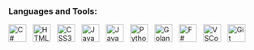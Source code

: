 ### Languages and Tools:

[<img align="left" alt="C#" width="35px" src="https://cdn.jsdelivr.net/gh/devicons/devicon/icons/csharp/csharp-original.svg" style="padding-right:10px;" />][c#]

[<img align="left" alt="HTML5" width="35px" src="https://cdn.jsdelivr.net/gh/devicons/devicon/icons/html5/html5-original.svg" style="padding-right:10px;" />][html]

[<img align="left" alt="CSS3" width="35px" src="https://cdn.jsdelivr.net/gh/devicons/devicon/icons/css3/css3-original.svg" style="padding-right:10px;" />][css]

[<img align="left" alt="JavaScript" width="35px" src="https://cdn.jsdelivr.net/gh/devicons/devicon/icons/javascript/javascript-original.svg" style="padding-right:10px;" />][javascript]

[<img align="left" alt="Java" width="35px" src="https://cdn.jsdelivr.net/gh/devicons/devicon/icons/java/java-original.svg" style="padding-right:10px;" />][java]

[<img align="left" alt="Python" width="35px" src="https://cdn.jsdelivr.net/gh/devicons/devicon/icons/python/python-original.svg" style="padding-right:10px;" />][python]

[<img align="left" alt="Golang" width="35px" src="https://cdn.jsdelivr.net/gh/devicons/devicon/icons/go/go-original.svg" style="padding-right:10px;" />][golang]

[<img align="left" alt="F#" width="35px" src="https://cdn.jsdelivr.net/gh/devicons/devicon/icons/fsharp/fsharp-original.svg" style="padding-right:10px;" />][f#]

[<img align="left" alt="VSCode" width="35px" src="https://cdn.jsdelivr.net/gh/devicons/devicon/icons/vscode/vscode-original.svg" style="padding-right:10px;" />][vscode]

[<img align="left" alt="Git" width="35px" src="https://cdn.jsdelivr.net/gh/devicons/devicon/icons/git/git-original.svg" style="padding-right:10px;" />][git]

[c#]: https://docs.microsoft.com/en-us/dotnet/csharp/
[html]: https://en.wikipedia.org/wiki/HTML
[css]: https://en.wikipedia.org/wiki/CSS
[javascript]: https://www.javascript.com
[java]: https://www.java.com
[python]: https://www.python.org
[golang]: https://go.dev
[f#]: https://docs.microsoft.com/en-us/dotnet/fsharp/
[vscode]: https://code.visualstudio.com
[git]: https://github.com
